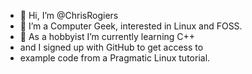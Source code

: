 - 👋 Hi, I’m @ChrisRogiers
- 👀 I’m a Computer Geek, interested in Linux and FOSS.
- 🌱 As a hobbyist I’m currently learning C++
- and I signed up with GitHub to get access to
- example code from a Pragmatic Linux tutorial.
